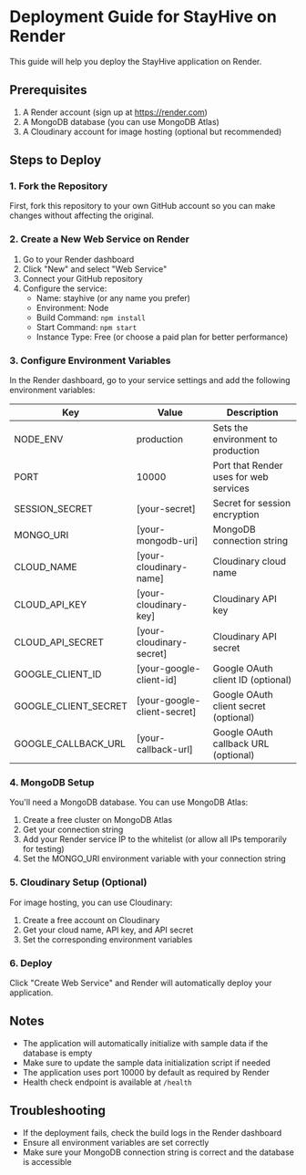 # Deployment Guide for StayHive on Render

This guide will help you deploy the StayHive application on Render.

## Prerequisites

1. A Render account (sign up at https://render.com)
2. A MongoDB database (you can use MongoDB Atlas)
3. A Cloudinary account for image hosting (optional but recommended)

## Steps to Deploy

### 1. Fork the Repository
First, fork this repository to your own GitHub account so you can make changes without affecting the original.

### 2. Create a New Web Service on Render
1. Go to your Render dashboard
2. Click "New" and select "Web Service"
3. Connect your GitHub repository
4. Configure the service:
   - Name: stayhive (or any name you prefer)
   - Environment: Node
   - Build Command: `npm install`
   - Start Command: `npm start`
   - Instance Type: Free (or choose a paid plan for better performance)

### 3. Configure Environment Variables
In the Render dashboard, go to your service settings and add the following environment variables:

| Key | Value | Description |
|-----|-------|-------------|
| NODE_ENV | production | Sets the environment to production |
| PORT | 10000 | Port that Render uses for web services |
| SESSION_SECRET | [your-secret] | Secret for session encryption |
| MONGO_URI | [your-mongodb-uri] | MongoDB connection string |
| CLOUD_NAME | [your-cloudinary-name] | Cloudinary cloud name |
| CLOUD_API_KEY | [your-cloudinary-key] | Cloudinary API key |
| CLOUD_API_SECRET | [your-cloudinary-secret] | Cloudinary API secret |
| GOOGLE_CLIENT_ID | [your-google-client-id] | Google OAuth client ID (optional) |
| GOOGLE_CLIENT_SECRET | [your-google-client-secret] | Google OAuth client secret (optional) |
| GOOGLE_CALLBACK_URL | [your-callback-url] | Google OAuth callback URL (optional) |

### 4. MongoDB Setup
You'll need a MongoDB database. You can use MongoDB Atlas:
1. Create a free cluster on MongoDB Atlas
2. Get your connection string
3. Add your Render service IP to the whitelist (or allow all IPs temporarily for testing)
4. Set the MONGO_URI environment variable with your connection string

### 5. Cloudinary Setup (Optional)
For image hosting, you can use Cloudinary:
1. Create a free account on Cloudinary
2. Get your cloud name, API key, and API secret
3. Set the corresponding environment variables

### 6. Deploy
Click "Create Web Service" and Render will automatically deploy your application.

## Notes
- The application will automatically initialize with sample data if the database is empty
- Make sure to update the sample data initialization script if needed
- The application uses port 10000 by default as required by Render
- Health check endpoint is available at `/health`

## Troubleshooting
- If the deployment fails, check the build logs in the Render dashboard
- Ensure all environment variables are set correctly
- Make sure your MongoDB connection string is correct and the database is accessible